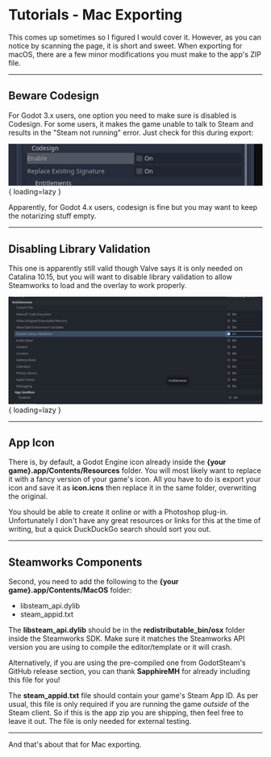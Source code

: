 # Tutorials - Mac Exporting

This comes up sometimes so I figured I would cover it. However, as you can notice by scanning the page, it is short and sweet. When exporting for macOS, there are a few minor modifications you must make to the app's ZIP file.


---

## Beware Codesign

For Godot 3.x users, one option you need to make sure is disabled is Codesign. For some users, it makes the game unable to talk to Steam and results in the "Steam not running" error. Just check for this during export:

![Codesign Fail](../assets/images/mac-caveats1.png){ loading=lazy }

Apparently, for Godot 4.x users, codesign is fine but you may want to keep the notarizing stuff empty.

---

## Disabling Library Validation

This one is apparently still valid though Valve says it is only needed on Catalina 10.15, but you will want to disable library validation to allow Steamworks to load and the overlay to work properly.

![Disable Validation](../assets/images/mac-caveats2.png){ loading=lazy }

---

## App Icon

There is, by default, a Godot Engine icon already inside the **{your game}.app/Contents/Resources** folder. You will most likely want to replace it with a fancy version of your game's icon. All you have to do is export your icon and save it as **icon.icns** then replace it in the same folder, overwriting the original.

You should be able to create it online or with a Photoshop plug-in. Unfortunately I don't have any great resources or links for this at the time of writing, but a quick DuckDuckGo search should sort you out.

---

## Steamworks Components

Second, you need to add the following to the **{your game}.app/Contents/MacOS** folder:

- libsteam_api.dylib
- steam_appid.txt

The **libsteam_api.dylib** should be in the **redistributable_bin/osx** folder inside the Steamworks SDK. Make sure it matches the Steamworks API version you are using to compile the editor/template or it will crash.

Alternatively, if you are using the pre-compiled one from GodotSteam's GitHub release section, you can thank **SapphireMH** for already including this file for you!

The **steam_appid.txt** file should contain your game's Steam App ID. As per usual, this file is only required if you are running the game _outside_ of the Steam client. So if this is the app zip you are shipping, then feel free to leave it out. The file is only needed for external testing.

---

And that's about that for Mac exporting.
